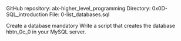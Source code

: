 GitHub repository: alx-higher_level_programming Directory: 0x0D-SQL_introduction File: 0-list_databases.sql

Create a database mandatory Write a script that creates the database hbtn_0c_0 in your MySQL server.
